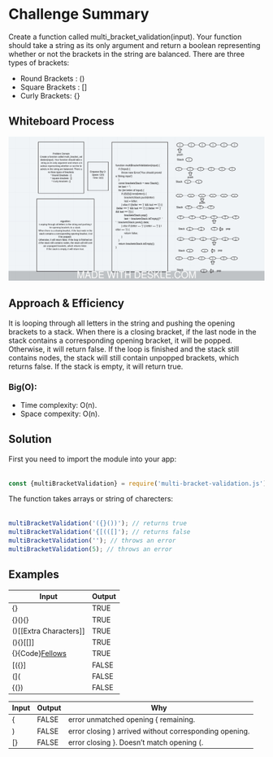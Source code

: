 # Challenge Summary
<!-- Description of the challenge -->
Create a function called multi_bracket_validation(input). Your function should take a string as its only argument and return a boolean representing whether or not the brackets in the string are balanced. There are three types of brackets:

* Round Brackets : ()
* Square Brackets : []
* Curly Brackets: {}

## Whiteboard Process
<!-- Embedded whiteboard image -->
![whiteBoard](../../../../assets/brackets.jpeg)

## Approach & Efficiency
<!-- What approach did you take? Why? What is the Big O space/time for this approach? -->
It is looping through all letters in the string and pushing the opening brackets to a stack. When there is a closing bracket, if the last node in the stack contains a corresponding opening bracket, it will be popped. Otherwise, it will return false. If the loop is finished and the stack still contains nodes, the stack will still contain unpopped brackets, which returns false. If the stack is empty, it will return true.

### Big(O):

* Time complexity: O(n).
* Space compexity: O(n).

## Solution
<!-- Show how to run your code and examples of it in action -->
First you need to import the module into your app:

```javascript

const {multiBracketValidation} = require('multi-bracket-validation.js');

```

The function takes arrays or string of charecters:

```javascript

multiBracketValidation('({}())'); // returns true
multiBracketValidation('{[(([]'); // returns false
multiBracketValidation(''); // throws an error
multiBracketValidation(5); // throws an error

```

## Examples

| Input                  | Output |
| ---------------------- | ------ |
| {}                     | TRUE   |
| {}(){}                 | TRUE   |
| ()[[Extra Characters]] | TRUE   |
| (){}[[]]               | TRUE   |
| {}{Code}[Fellows](())  | TRUE   |
| [({}]                  | FALSE  |
| (](                    | FALSE  |
| {(})                   | FALSE  |

| Input | Output | Why                                                    |
| ----- | ------ | ------------------------------------------------------ |
| {     | FALSE  | error unmatched opening { remaining.                   |
| )     | FALSE  | error closing ) arrived without corresponding opening. |
| [}    | FALSE  | error closing }. Doesn’t match opening (.              |

